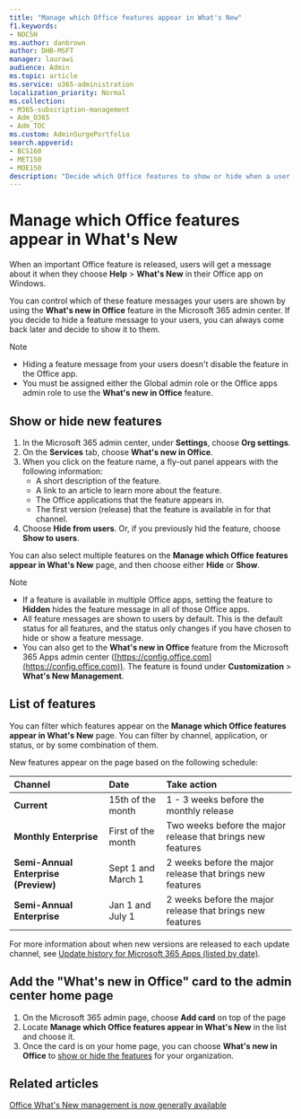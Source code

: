 ```yaml
---
title: "Manage which ‎Office‎ features appear in What's New"
f1.keywords:
- NOCSH
ms.author: danbrown
author: DHB-MSFT
manager: laurawi
audience: Admin
ms.topic: article
ms.service: o365-administration
localization_priority: Normal
ms.collection:
- M365-subscription-management
- Adm_O365
- Adm_TOC
ms.custom: AdminSurgePortfolio
search.appverid:
- BCS160
- MET150
- MOE150
description: "Decide which Office features to show or hide when a user chooses Help > What's New in their Office app on Windows by using the 'What's new in Office' feature in the Microsoft 365 admin center."
---
```


# Manage which Office‎ features appear in What's New

When an important ‎Office‎ feature is released, users will get a message about it when they choose **Help** > **What's New** in their ‎‎Office‎‎ app on ‎Windows‎.

You can control which of these feature messages your users are shown by using the **What's new in Office** feature in the Microsoft 365 admin center. If you decide to hide a feature message to your users, you can always come back later and decide to show it to them.

> [!NOTE]
> - Hiding a feature message from your users doesn't disable the feature in the Office app.
> - You must be assigned either the Global admin role or the Office apps admin role to use the **What's new in Office** feature.

## Show or hide new features 

1. In the Microsoft 365 admin center, under **Settings**, choose **Org settings**.
2. On the **Services** tab, choose **What's new in Office**.
3. When you click on the feature name, a fly-out panel appears with the following information:
     - A short description of the feature.
     - A link to an article to learn more about the feature.
     - The Office applications that the feature appears in.
     - The first version (release) that the feature is available in for that channel.
4. Choose **Hide from users**. Or, if you previously hid the feature, choose **Show to users**.

You can also select multiple features on the **Manage which ‎Office‎ features appear in What's New** page, and then choose either **Hide** or **Show**.

> [!NOTE]
> - If a feature is available in multiple Office apps, setting the feature to **Hidden** hides the feature message in all of those Office apps.
> - All feature messages are shown to users by default. This is the default status for all features, and the status only changes if you have chosen to hide or show a feature message.
> - You can also get to the **What's new in Office** feature from the Microsoft 365 Apps admin center ([https://config.office.com](https://config.office.com)). The feature is found under **Customization** > **What's New Management**.

## List of features

You can filter which features appear on the **Manage which ‎Office‎ features appear in What's New** page. You can filter by channel, application, or status, or by some combination of them.

New features appear on the page based on the following schedule:

|Channel|Date|Take action|
|:-----|:-----|:-----|
|**Current** <br/> |15th of the month  <br/> |1 - 3 weeks before the monthly release <br/> |
|**Monthly Enterprise** <br/> |First of the month  <br/> |Two weeks before the major release that brings new features |
|**Semi-Annual Enterprise (Preview)** <br/> |Sept 1 and March 1 <br/> | 2 weeks before the major release that brings new features|
|**Semi-Annual Enterprise** <br/> |Jan 1 and July 1 <br/> | 2 weeks before the major release that brings new features<br/> |

For more information about when new versions are released to each update channel, see [Update history for Microsoft 365 Apps (listed by date)](/officeupdates/update-history-microsoft365-apps-by-date).

## Add the "What's new in Office" card to the admin center home page

1. On the Microsoft 365 admin page, choose **Add card** on top of the page
2. Locate **Manage which Office features appear in What's New** in the list and choose it.
3. Once the card is on your home page, you can choose **What's new in Office** to [show or hide the features](#show-or-hide-new-features) for your organization.


## Related articles

[Office What's New management is now generally available](https://techcommunity.microsoft.com/t5/microsoft-365-blog/office-what-s-new-management-is-now-generally-available/ba-p/1179954)
